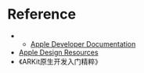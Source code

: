 
# Reference
- - [Apple Developer Documentation](https://developer.apple.com/documentation)
- [Apple Design Resources](https://developer.apple.com/design/resources/#visionos-apps)
- 《ARKit原生开发入门精粹》

